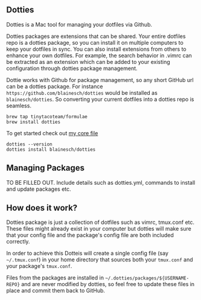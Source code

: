 ## Dotties

Dotties is a Mac tool for managing your dotfiles via Github. 

Dotties packages are extensions that can be shared. Your entire dotfiles repo
is a dotties package, so you can install it on multiple computers to keep your
dotfiles in sync. You can also install extensions from others to enhance your
own dotfiles. For example, the search behavior in .vimrc can be extracted as an
extension which can be added to your existing configuration through dotties
package management.

Dottie works with Github for package management, so any short GitHub url can be
a dotties package. For instance `https://github.com/blainesch/dotties` would be
installed as `blainesch/dotties`. So converting your current dotfiles into a
dotties repo is seamless.

~~~
brew tap tinytacoteam/formulae
brew install dotties
~~~

To get started check out [my core file](https://github.com/blainesch/dotties)

~~~
dotties --version
dotties install blainesch/dotties
~~~

## Managing Packages

TO BE FILLED OUT. Include details such as dotties.yml, commands to install and update packages etc.

## How does it work?

Dotties package is just a collection of dotfiles such as vimrc, tmux.conf etc.
These files might already exist in your computer but dotties will make sure
that your config file and the package's config file are both included
correctly. 

In order to achieve this Dotteis will create a single config file (say
`~/.tmux.conf`) in your home directory that sources both your `tmux.conf` and
your package's `tmux.conf`.

Files from the packages are installed in `~/.dotties/packages/${USERNAME-REPO}`
and are never modified by dotties, so feel free to update these files in place
and commit them back to GitHub.
